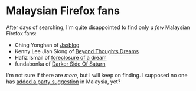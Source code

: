 Malaysian Firefox fans
===

After days of searching, I'm quite disappointed to find only *a few* Malaysian Firefox fans:

- Ching Yonghan of [Jsxblog](http://jsxblog.uni.cc/)
- Kenny Lee Jian Siong of [Beyond Thoughts Dreams](http://kljs.blogspot.com/)
- Hafiz Ismail of [foreclosure of a dream](http://hafizismail.com/)
- fundabonka of [Darker Side Of Saturn](http://darker-saturn.blogspot.com/)

I'm not sure if there are *more*, but I will keep on finding. I supposed no one has [added a party suggestion](http://openforce.at/mozparty2/ "mozparty2") in Malaysia, yet?